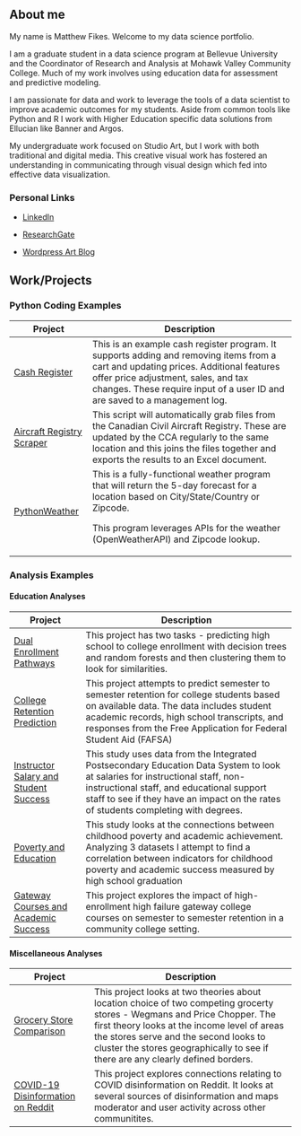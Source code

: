 

## About me

My name is Matthew Fikes. Welcome to my data science portfolio.

I am a graduate student in a data science program at Bellevue University and the Coordinator of Research and Analysis
at Mohawk Valley Community College. Much of my work involves using education data for assessment and predictive modeling.

I am passionate for data and work to leverage the tools of a data scientist to improve academic outcomes for my students.
Aside from common tools like Python and R I work with Higher Education specific data solutions from Ellucian like Banner and Argos.

My undergraduate work focused on Studio Art, but I work with both traditional and digital media. 
This creative visual work has fostered an understanding in communicating through visual design which fed into effective data visualization.



### Personal Links
* [LinkedIn](https://www.linkedin.com/in/matthew-fikes-0ab91213/)

* [ResearchGate](https://www.researchgate.net/profile/Matthew-Fikes)

* [Wordpress Art Blog](https://artworkatwork.wordpress.com/) 

## Work/Projects

### Python Coding Examples


| Project                               | Description |
|---------------------------------------|-------------|
| [Cash Register](https://github.com/mjfikes/DSCPortfolio/tree/main/Cash%20Register)|This is an example cash register program. It supports adding and removing items from a cart and updating prices. Additional features offer price adjustment, sales, and tax changes. These require input of a user ID and are saved to a management log.|
| [Aircraft Registry Scraper](https://github.com/mjfikes/DSCPortfolio/tree/main/Canadian%20Air%20Registry)|This script will automatically grab files from the Canadian Civil Aircraft Registry. These are updated by the CCA regularly to the same location and this joins the files together and exports the results to an Excel document.|
| [PythonWeather](https://github.com/mjfikes/DSCPortfolio/tree/main/PythonWeather)|This is a fully-functional weather program that will return the 5-day forecast for a location based on City/State/Country or Zipcode. <p>This program leverages APIs for the weather (OpenWeatherAPI) and Zipcode lookup.|

### Analysis Examples
#### Education Analyses

| Project                               | Description |
|---------------------------------------|-------------|
| [Dual Enrollment Pathways](https://github.com/mjfikes/DSCPortfolio/tree/main/Dual%20Enrollment%20Pathways)|This project has two tasks - predicting high school to college enrollment with decision trees and random forests and then clustering them to look for similarities.|
| [College Retention Prediction](https://github.com/mjfikes/DSCPortfolio/tree/main/College%20Retention%20Prediction)|This project attempts to predict semester to semester retention for college students based on available data. The data includes student academic records, high school transcripts, and responses from the Free Application for Federal Student Aid (FAFSA)|
| [Instructor Salary and Student Success](https://github.com/mjfikes/DSCPortfolio/tree/main/Instructor%20Salary%20and%20Student%20Success)|This study uses data from the Integrated Postsecondary Education Data System to look at salaries for instructional staff, non-instructional staff, and educational support staff to see if they have an impact on the rates of students completing with degrees.|
| [Poverty and Education](https://github.com/mjfikes/DSCPortfolio/tree/main/Poverty%20and%20Education)|This study looks at the connections between childhood poverty and academic achievement. Analyzing 3 datasets I attempt to find a correlation between indicators for childhood poverty and academic success measured by high school graduation|
| [Gateway Courses and Academic Success](https://github.com/mjfikes/DSCPortfolio/tree/main/Gateway%20Courses%20and%20Academic%20Success)|This project explores the impact of high-enrollment high failure gateway college courses on semester to semester retention in a community college setting.|

#### Miscellaneous Analyses

| Project                               | Description |
|---------------------------------------|-------------|
| [Grocery Store Comparison](https://github.com/mjfikes/DSCPortfolio/tree/main/Grocery%20Store%20Competition%20Study)|This project looks at two theories about location choice of two competing grocerty stores - Wegmans and Price Chopper. The first theory looks at the income level of areas the stores serve and the second looks to cluster the stores geographically to see if there are any clearly defined borders.|
| [COVID-19 Disinformation on Reddit](https://github.com/mjfikes/DSCPortfolio/tree/main/Reddit%20Disinformation)|This project explores connections relating to COVID disinformation on Reddit. It looks at several sources of disinformation and maps moderator and user activity across other communitites.|
